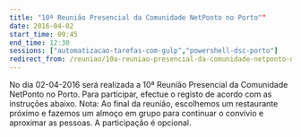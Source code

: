 ```yaml
---
title: "10ª Reunião Presencial da Comunidade NetPonto no Porto""
date: 2016-04-02
start_time: 09:45
end_time: 12:30
sessions: ["automatizacao-tarefas-com-gulp","powershell-dsc-porto"]
redirect_from: /reuniao/10a-reuniao-presencial-da-comunidade-netponto-no-porto/
---
```

No dia 02-04-2016 será realizada a 10ª Reunião Presencial da Comunidade NetPonto no Porto. Para participar, efectue o registo de acordo com as instruções abaixo.
Nota: Ao final da reunião, escolhemos um restaurante próximo e fazemos um almoço em grupo para continuar o convívio e aproximar as pessoas. A participação é opcional.